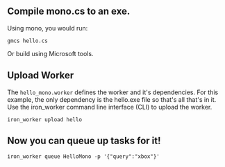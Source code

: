 

## Compile mono.cs to an exe.

Using mono, you would run:

    gmcs hello.cs

Or build using Microsoft tools.

## Upload Worker

The `hello_mono.worker` defines the worker and it's dependencies. For this example, the only dependency
is the hello.exe file so that's all that's in it. Use the iron_worker command line interface (CLI) to upload
the worker.

    iron_worker upload hello

## Now you can queue up tasks for it!

    iron_worker queue HelloMono -p '{"query":"xbox"}'

